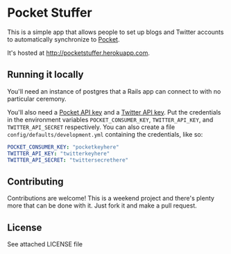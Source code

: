 # Pocket Stuffer

This is a simple app that allows people to set up blogs and Twitter accounts to
automatically synchronize to [Pocket](http://getpocket.com).

It's hosted at <http://pocketstuffer.herokuapp.com>.

## Running it locally

You'll need an instance of postgres that a Rails app can connect to with no
particular ceremony.

You'll also need a [Pocket API key](http://getpocket.com/developer/apps/new)
and a [Twitter API key](http://apps.twitter.com/). Put the credentials in
the environment variables `POCKET_CONSUMER_KEY`, `TWITTER_API_KEY`, and
`TWITTER_API_SECRET` respectively. You can also create a file
`config/defaults/development.yml` containing the credentials, like so:

```yaml
POCKET_CONSUMER_KEY: "pocketkeyhere"
TWITTER_API_KEY: "twitterkeyhere"
TWITTER_API_SECRET: "twittersecrethere"
```

## Contributing

Contributions are welcome! This is a weekend project and there's plenty more
that can be done with it. Just fork it and make a pull request.

## License

See attached LICENSE file
